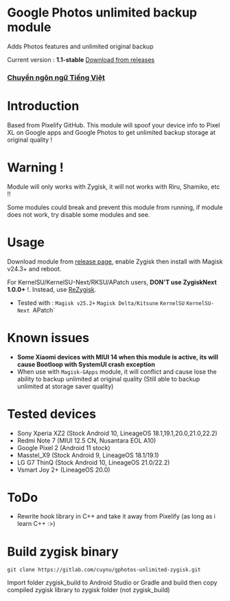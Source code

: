 # Google Photos unlimited backup module
Adds Photos features and unlimited original backup

Current version : **1.1-stable** [Download from releases](https://gitlab.com/cuynu/gphotos-unlimited-zygisk/-/releases)

### [Chuyển ngôn ngữ Tiếng Việt](https://gitlab.com/cuynu/gphotos-unlimited-zygisk/-/wikis/VI)

# Introduction 
Based from Pixelify GitHub. This module will spoof your device info to Pixel XL on Google apps and Google Photos to get unlimited backup storage at original quality !

# Warning !
Module will only works with Zygisk, it will not works with Riru, Shamiko, etc !!

Some modules could break and prevent this module from running, if module does not work, try disable some modules and see.

# Usage 
Download module from [release page](https://gitlab.com/cuynu/gphotos-unlimited-zygisk/-/releases), enable Zygisk then install with Magisk v24.3+ and reboot. 

For KernelSU/KernelSU-Next/RKSU/APatch users, **DON'T use ZygiskNext 1.0.0+** !. Instead, use [ReZygisk](https://github.com/PerformanC/ReZygisk/releases). 
- Tested with : `Magisk v25.2+` `Magisk Delta/Kitsune` `KernelSU` `KernelSU-Next `APatch`

# Known issues 
- **Some Xiaomi devices with MIUI 14 when this module is active, its will cause Bootloop with SystemUI crash exception**
- When use with `Magisk-GApps` module, it will conflict and cause lose the ability to backup unlimited at original quality (Still able to backup unlimited at storage saver quality)

# Tested devices
- Sony Xperia XZ2 (Stock Android 10, LineageOS 18.1,19.1,20.0,21.0,22.2)
- Redmi Note 7 (MIUI 12.5 CN, Nusantara EOL A10)
- Google Pixel 2 (Android 11 stock)
- Masstel_X9 (Stock Android 9, LineageOS 18.1/19.1)
- LG G7 ThinQ (Stock Android 10, LineageOS 21.0/22.2)
- Vsmart Joy 2+ (LineageOS 20.0)

# ToDo
- Rewrite hook library in C++ and take it away from Pixelify (as long as i learn C++ :>)

# Build zygisk binary
`git clone https://gitlab.com/cuynu/gphotos-unlimited-zygisk.git`

Import folder zygisk_build to Android Studio or Gradle and build then copy compiled zygisk library to zygisk folder (not zygisk_build)
